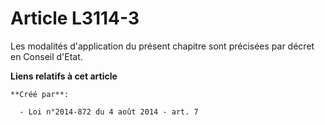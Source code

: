# Article L3114-3

Les modalités d'application du présent chapitre sont précisées par décret en Conseil d'Etat.

**Liens relatifs à cet article**

	**Créé par**:

	  - Loi n°2014-872 du 4 août 2014 - art. 7
